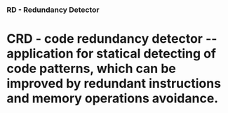 ### RD - Redundancy Detector
# CRD - code redundancy detector -- application for statical detecting of code patterns, which can be improved by redundant instructions and memory operations avoidance.

